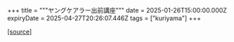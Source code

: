 +++
title = """ヤングケアラー出前講座"""
date = 2025-01-26T15:00:00.000Z
expiryDate = 2025-04-27T20:26:07.446Z
tags = ["kuriyama"]
+++


[[source]](https://www.town.kuriyama.hokkaido.jp/site/keara-sien/24363.html)

